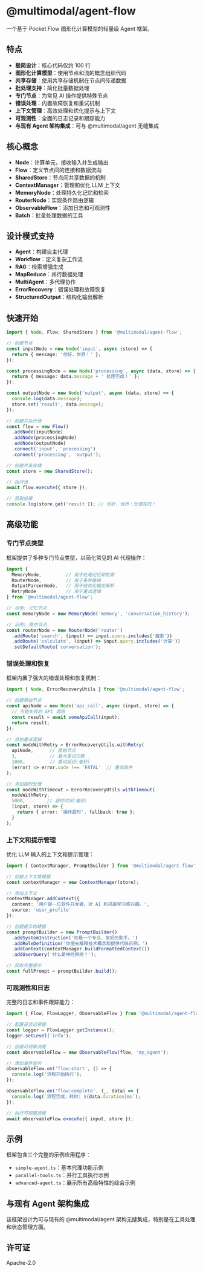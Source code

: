 # @multimodal/agent-flow

一个基于 Pocket Flow 图形化计算模型的轻量级 Agent 框架。

## 特点

- **极简设计**：核心代码仅约 100 行
- **图形化计算模型**：使用节点和流的概念组织代码
- **共享存储**：使用共享存储机制在节点间传递数据
- **批处理支持**：简化批量数据处理
- **专门节点**：为常见 AI 操作提供特殊节点
- **错误处理**：内置故障恢复和重试机制
- **上下文管理**：高效处理和优化提示与上下文
- **可观测性**：全面的日志记录和跟踪能力
- **与现有 Agent 架构集成**：可与 @multimodal/agent 无缝集成

## 核心概念

- **Node**：计算单元，接收输入并生成输出
- **Flow**：定义节点间的连接和数据流向
- **SharedStore**：节点间共享数据的机制
- **ContextManager**：管理和优化 LLM 上下文
- **MemoryNode**：处理持久化记忆和检索
- **RouterNode**：实现条件路由逻辑
- **ObservableFlow**：添加日志和可观测性
- **Batch**：批量处理数据的工具

## 设计模式支持

- **Agent**：构建自主代理
- **Workflow**：定义复杂工作流
- **RAG**：检索增强生成
- **MapReduce**：并行数据处理
- **MultiAgent**：多代理协作
- **ErrorRecovery**：错误处理和故障恢复
- **StructuredOutput**：结构化输出解析

## 快速开始

```typescript
import { Node, Flow, SharedStore } from '@multimodal/agent-flow';

// 创建节点
const inputNode = new Node('input', async (store) => {
  return { message: '你好，世界！' };
});

const processingNode = new Node('processing', async (data, store) => {
  return { message: data.message + ' 处理完成！' };
});

const outputNode = new Node('output', async (data, store) => {
  console.log(data.message);
  store.set('result', data.message);
});

// 创建并执行流
const flow = new Flow()
  .addNode(inputNode)
  .addNode(processingNode)
  .addNode(outputNode)
  .connect('input', 'processing')
  .connect('processing', 'output');

// 创建共享存储
const store = new SharedStore();

// 执行流
await flow.execute({ store });

// 获取结果
console.log(store.get('result')); // 你好，世界！处理完成！
```

## 高级功能

### 专门节点类型

框架提供了多种专门节点类型，以简化常见的 AI 代理操作：

```typescript
import { 
  MemoryNode,         // 用于处理记忆和检索
  RouterNode,         // 用于条件路由
  OutputParserNode,   // 用于结构化输出解析
  RetryNode           // 用于重试逻辑
} from '@multimodal/agent-flow';

// 示例: 记忆节点
const memoryNode = new MemoryNode('memory', 'conversation_history');

// 示例: 路由节点
const routerNode = new RouterNode('router')
  .addRoute('search', (input) => input.query.includes('搜索'))
  .addRoute('calculate', (input) => input.query.includes('计算'))
  .setDefaultRoute('conversation');
```

### 错误处理和恢复

框架内置了强大的错误处理和恢复机制：

```typescript
import { Node, ErrorRecoveryUtils } from '@multimodal/agent-flow';

// 创建原始节点
const apiNode = new Node('api_call', async (input, store) => {
  // 可能失败的 API 调用
  const result = await someApiCall(input);
  return result;
});

// 添加重试逻辑
const nodeWithRetry = ErrorRecoveryUtils.withRetry(
  apiNode,      // 原始节点
  3,            // 最大重试次数
  1000,         // 重试延迟(毫秒)
  (error) => error.code !== 'FATAL'  // 重试条件
);

// 添加超时处理
const nodeWithTimeout = ErrorRecoveryUtils.withTimeout(
  nodeWithRetry,
  5000,        // 超时时间(毫秒)
  (input, store) => {
    return { error: '操作超时', fallback: true };
  }
);
```

### 上下文和提示管理

优化 LLM 输入的上下文和提示管理：

```typescript
import { ContextManager, PromptBuilder } from '@multimodal/agent-flow';

// 创建上下文管理器
const contextManager = new ContextManager(store);

// 添加上下文
contextManager.addContext({
  content: '用户是一位软件开发者，对 AI 和机器学习感兴趣。',
  source: 'user_profile'
});

// 创建提示构建器
const promptBuilder = new PromptBuilder()
  .addSystemInstruction('你是一个专业、友好的助手。')
  .addRoleDefinition('你擅长解释技术概念和提供代码示例。')
  .addContext(contextManager.buildFormattedContext())
  .addUserQuery('什么是神经网络？');

// 获取完整提示
const fullPrompt = promptBuilder.build();
```

### 可观测性和日志

完整的日志和事件跟踪能力：

```typescript
import { Flow, FlowLogger, ObservableFlow } from '@multimodal/agent-flow';

// 配置日志记录器
const logger = FlowLogger.getInstance();
logger.setLevel('info');

// 创建可观察流程
const observableFlow = new ObservableFlow(flow, 'my_agent');

// 添加事件监听
observableFlow.on('flow:start', () => {
  console.log('流程开始执行');
});

observableFlow.on('flow:complete', (_, data) => {
  console.log(`流程完成，耗时: ${data.duration}ms`);
});

// 执行可观察流程
await observableFlow.execute({ input, store });
```

## 示例

框架包含三个完整的示例应用程序：

- `simple-agent.ts`：基本代理功能示例
- `parallel-tools.ts`：并行工具执行示例
- `advanced-agent.ts`：展示所有高级特性的综合示例

## 与现有 Agent 架构集成

该框架设计为可与现有的 @multimodal/agent 架构无缝集成，特别是在工具处理和状态管理方面。

## 许可证

Apache-2.0
